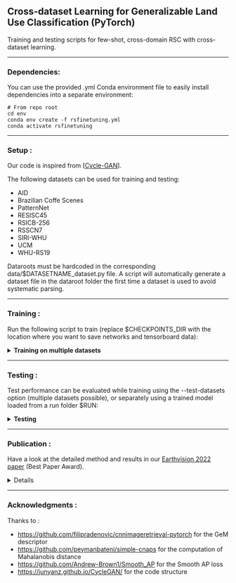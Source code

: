 ## Cross-dataset Learning for Generalizable Land Use Classification (PyTorch)

Training and testing scripts for few-shot, cross-domain RSC with cross-dataset learning.

---

### Dependencies:

You can use the provided .yml Conda environment file to easily install dependencies into a separate environment:
```
# From repo root
cd env
conda env create -f rsfinetuning.yml
conda activate rsfinetuning
```

---
 
### Setup :

Our code is inspired from [[Cycle-GAN](https://github.com/junyanz/pytorch-CycleGAN-and-pix2pix)].

The following datasets can be used for training and testing:
* AID
* Brazilian Coffe Scenes
* PatternNet
* RESISC45
* RSICB-256
* RSSCN7
* SIRI-WHU
* UCM
* WHU-RS19

Dataroots must be hardcoded in the corresponding data/$DATASETNAME_dataset.py file.
A script will automatically generate a dataset file in the dataroot folder the first time a dataset is used to avoid systematic parsing. 

---

### Training :

Run the following script to train (replace $CHECKPOINTS_DIR with the location where you want to save networks and tensorboard data):

<details>
<summary><b>Training on multiple datasets</b></summary><br/>

```
python3 train.py --batch-size 32 --batch-test 512 --checkpoints-dir $CHECKPOINTS_DIR --dim 512 --gpu-ids 0 --imsize 256 --lr 0.0001 --model deepdesc --net resnet50 --niter 10 --niter-decay 5 --save-epoch-freq 1 --val-freq 1 --test-dataset aid --whiten
```

</details>

---

###  Testing :

Test performance can be evaluated while training using the --test-datasets option (multiple datasets possible), or separately using a trained model loaded from a run folder $RUN:

<details>
<summary><b>Testing</b></summary><br/>

```
python3 test.py --model deepdesc --load-from $RUN --net resnet50 --dim 512 --whiten --gpu-ids 0 --test-datasets aid --batch-test 512
```
</details>

---

### Publication :

Have a look at the detailed method and results in our [Earthvision 2022 paper](https://openaccess.thecvf.com/content/CVPR2022W/EarthVision/papers/Gominski_Cross-Dataset_Learning_for_Generalizable_Land_Use_Scene_Classification_CVPRW_2022_paper.pdf) (Best Paper Award).

<details>
  ```
  @inproceedings{RTC16,
   title = {Cross-dataset Learning for Generalizable Land Use Scene Classification},
   author = {Gominski, D. and Gouet-Brunet, V. and Chen, L.},
   booktitle = {CVPRW},
   year = {2022}
  }
  ```

</details>

---

### Acknowledgments :

Thanks to :
* https://github.com/filipradenovic/cnnimageretrieval-pytorch for the GeM descriptor
* https://github.com/peymanbateni/simple-cnaps for the computation of Mahalanobis distance
* https://github.com/Andrew-Brown1/Smooth_AP for the Smooth AP loss
* https://junyanz.github.io/CycleGAN/ for the code structure

